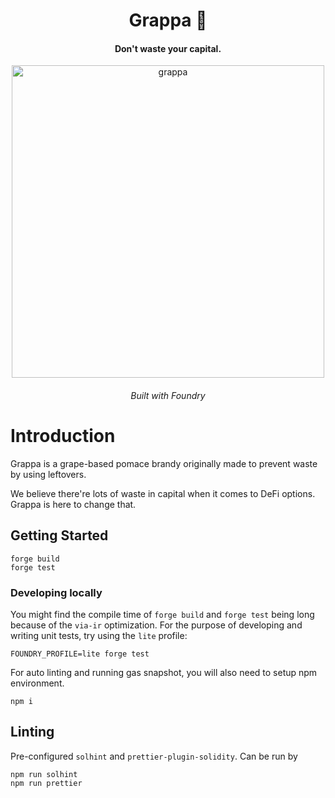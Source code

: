 <div align="center">
  <h1 align="center"> Grappa 🥂</h1>
  <h4 align="center"> Don't waste your capital.</h4>
  <p align="center">
    <!-- badge goes here -->
  </p>

<p align='center'>
    <img src='https://i.imgur.com/A04IOW6.jpg' alt='grappa' width="500" />
</p>  
<h6 align="center"> Built with Foundry</h6>
  
</div>

# Introduction

Grappa is a grape-based pomace brandy originally made to prevent waste by using leftovers.

We believe there're lots of waste in capital when it comes to DeFi options. Grappa is here to change that.

## Getting Started

```shell
forge build
forge test
```

### Developing locally

You might find the compile time of `forge build` and `forge test` being long because of the `via-ir` optimization. For the purpose of developing and writing unit tests, try using the `lite` profile:

```shell
FOUNDRY_PROFILE=lite forge test
```

For auto linting and running gas snapshot, you will also need to setup npm environment.

```shell
npm i 
```

## Linting

Pre-configured `solhint` and `prettier-plugin-solidity`. Can be run by

```
npm run solhint
npm run prettier
```
